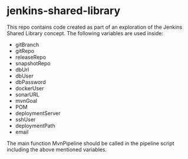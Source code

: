 # jenkins-shared-library

This repo contains code created as part of an exploration of the Jenkins Shared Library concept.
The following variables are used inside:
* gitBranch
* gitRepo
* releaseRepo
* snapshotRepo
* dbUrl
* dbUser
* dbPassword
* dockerUser
* sonarURL
* mvnGoal
* POM
* deploymentServer
* sshUser
* deploymentPath
* email

The main function MvnPipeline should be called in the pipeline script including the above mentioned variables.
